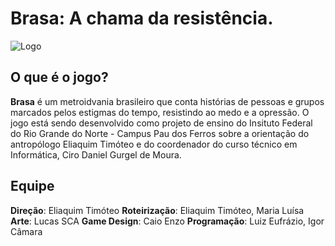 # Brasa: A chama da resistência.
![Logo](https://media.discordapp.net/attachments/1333568926562385983/1333572548025126934/441_Sem_Titulo_20250127200045.png?ex=679961b8&is=67981038&hm=a738c07349e6c886226c456c2f3f6d8aec2ab951b476ae7acff0225eec02f18a&=&format=webp&quality=lossless&width=864&height=273)

## O que é o jogo?
**Brasa** é um metroidvania brasileiro que conta histórias de pessoas e grupos marcados pelos estigmas do tempo, resistindo ao medo e a opressão. O jogo está sendo desenvolvido como projeto de ensino do Insituto Federal do Rio Grande do Norte - Campus Pau dos Ferros sobre a orientação do antropólogo Eliaquim Timóteo e do coordenador do curso técnico em Informática, Ciro Daniel Gurgel de Moura.

## Equipe
**Direção**: Eliaquim Timóteo
**Roteirização**: Eliaquim Timóteo, Maria Luísa
**Arte**: Lucas SCA
**Game Design**: Caio Enzo
**Programação**: Luiz Eufrázio, Igor Câmara
